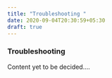```yaml
---
title: "Troubleshooting "
date: 2020-09-04T20:30:59+05:30
draft: true
---
```


### Troubleshooting


Content yet to be decided....
